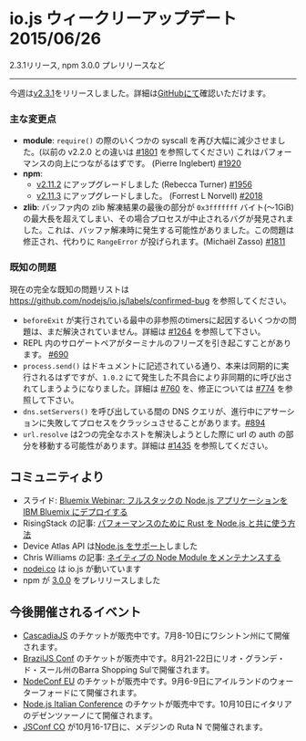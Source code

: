 <!--
# io.js and Node.js News
This week we have one io.js [release v2.3.1](https://github.com/nodejs/io.js/blob/master/CHANGELOG.md#2015-06-23-version-231-rvagg), complete changelog from previous releases can be found [on GitHub](https://github.com/nodejs/io.js/blob/master/CHANGELOG.md).
-->

# io.js ウィークリーアップデート 2015/06/26

2.3.1リリース, npm 3.0.0 プレリリースなど

---

今週は[v2.3.1](https://github.com/nodejs/io.js/blob/master/CHANGELOG.md#2015-06-23-version-231-rvagg)をリリースしました。詳細は[GitHubにて](https://github.com/nodejs/io.js/blob/master/CHANGELOG.md)確認いただけます。

<!--
### Notable changes
-->

### 主な変更点

<!--
* **module**: The number of syscalls made during a `require()` have been significantly reduced again (see [#1801](https://github.com/nodejs/io.js/pull/1801) from v2.2.0 for previous work), which should lead to a performance improvement (Pierre Inglebert) [#1920](https://github.com/nodejs/io.js/pull/1920).
* **npm**:
  * Upgrade to [v2.11.2](https://github.com/npm/npm/releases/tag/v2.11.2) (Rebecca Turner) [#1956](https://github.com/nodejs/io.js/pull/1956).
  * Upgrade to [v2.11.3](https://github.com/npm/npm/releases/tag/v2.11.3) (Forrest L Norvell) [#2018](https://github.com/nodejs/io.js/pull/2018).
* **zlib**: A bug was discovered where the process would abort if the final part of a zlib decompression results in a buffer that would exceed the maximum length of `0x3fffffff` bytes (~1GiB). This was likely to only occur during buffered decompression (rather than streaming). This is now fixed and will instead result in a thrown `RangeError` (Michaël Zasso) [#1811](https://github.com/nodejs/io.js/pull/1811).
-->

* **module**: `require()` の際のいくつかの syscall を再び大幅に減少させました。(以前の v2.2.0 との違いは [#1801](https://github.com/nodejs/io.js/pull/1801) を参照してください) これはパフォーマンスの向上につながるはずです。 (Pierre Inglebert) [#1920](https://github.com/nodejs/io.js/pull/1920)
* **npm**:
  * [v2.11.2](https://github.com/npm/npm/releases/tag/v2.11.2) にアップグレードしました (Rebecca Turner) [#1956](https://github.com/nodejs/io.js/pull/1956)
  * [v2.11.3](https://github.com/npm/npm/releases/tag/v2.11.3) にアップグレードしました。 (Forrest L Norvell) [#2018](https://github.com/nodejs/io.js/pull/2018)
* **zlib**: バッファ内の zlib 解凍結果の最後の部分が `0x3fffffff` バイト(〜1GiB)の最大長を超えてしまい、その場合プロセスが中止されるバグが発見されました。これは、バッファ解凍時に発生する可能性がありました。この問題は修正され、代わりに `RangeError` が投げられます。(Michaël Zasso) [#1811](https://github.com/nodejs/io.js/pull/1811)

<!--
### Known issues
-->

### 既知の問題

<!--
See https://github.com/nodejs/io.js/labels/confirmed-bug for complete and current list of known issues.
-->

現在の完全な既知の問題リストは https://github.com/nodejs/io.js/labels/confirmed-bug を参照してください。

<!--
* Some problems with unreferenced timers running during `beforeExit` are still to be resolved. See [#1264](https://github.com/nodejs/io.js/issues/1264).
* Surrogate pair in REPL can freeze terminal [#690](https://github.com/nodejs/io.js/issues/690)
* `process.send()` is not synchronous as the docs suggest, a regression introduced in 1.0.2, see [#760](https://github.com/nodejs/io.js/issues/760) and fix in [#774](https://github.com/nodejs/io.js/issues/774)
* Calling `dns.setServers()` while a DNS query is in progress can cause the process to crash on a failed assertion [#894](https://github.com/nodejs/io.js/issues/894)
* `url.resolve` may transfer the auth portion of the url when resolving between two full hosts, see [#1435](https://github.com/nodejs/io.js/issues/1435).
-->

* `beforeExit` が実行されている最中の非参照のtimersに起因するいくつかの問題は、まだ解決されていません。詳細は [#1264](https://github.com/nodejs/io.js/issues/1264) を参照して下さい。
* REPL 内のサロゲートペアがターミナルのフリーズを引き起こすことがあります。 [#690](https://github.com/nodejs/io.js/issues/690)
* `process.send()` はドキュメントに記述されている通り、本来は同期的に実行されるはずですが、`1.0.2` にて発生した不具合により非同期的に呼び出されてしまうようになりました。詳細は [#760](https://github.com/nodejs/io.js/issues/760) を、修正については [#774](https://github.com/nodejs/io.js/issues/774) を参照して下さい。
* `dns.setServers()` を呼び出している間の DNS クエリが、進行中にアサーションに失敗してプロセスをクラッシュさせることがあります。[#894](https://github.com/nodejs/io.js/issues/894)
* `url.resolve` は2つの完全なホストを解決しようとした際に url の auth の部分を移動する可能性があります。詳細は [#1435](https://github.com/nodejs/io.js/issues/1435) を参照してください。

<!--
### Community Updates
-->

## コミュニティより

<!--
* Slide deck: [Bluemix Webinar: Deploying a Full Stack Node.js Application to IBM Bluemix](https://speakerdeck.com/bradleyholt/bluemix-webinar-deploying-a-full-stack-node-dot-js-application-to-ibm-bluemix)
* Article by RisingStack: [How to Use Rust with Node.js When Performance Matters](http://blog.risingstack.com/how-to-use-rust-with-node-when-performance-matters/)
* Device Atlas API now [supports Node.js](https://deviceatlas.com/blog/deviceatlas-api-node-js?utm_source=twitter&utm_medium=update&utm_campaign=node%20js%20support)
* [On Maintaining a Native Node Module](http://www.voodootikigod.com/on-maintaining-a-native-node-module/) by Chris Williams
* [nodei.co](http://twitter.com/rvagg/status/613688739030679552) is running with io.js
* npm [3.0.0 pre-release](https://github.com/npm/npm/releases/tag/v3.0.0)
-->

* スライド: [Bluemix Webinar: フルスタックの Node.js アプリケーションを IBM Bluemix にデプロイする](https://speakerdeck.com/bradleyholt/bluemix-webinar-deploying-a-full-stack-node-dot-js-application-to-ibm-bluemix)
* RisingStack の記事: [パフォーマンスのために Rust を Node.js と共に使う方法](http://blog.risingstack.com/how-to-use-rust-with-node-when-performance-matters/)
* Device Atlas API は[Node.js をサポート](https://deviceatlas.com/blog/deviceatlas-api-node-js?utm_source=twitter&utm_medium=update&utm_campaign=node%20js%20support)しました
* Chris Williams の記事: [ネイティブの Node Module をメンテナンスする](http://www.voodootikigod.com/on-maintaining-a-native-node-module/)
* [nodei.co](http://twitter.com/rvagg/status/613688739030679552) は io.js が動いています
* npm が [3.0.0](https://github.com/npm/npm/releases/tag/v3.0.0) をプレリリースしました

<!--
### Upcoming Events
-->

## 今後開催されるイベント

<!--
* [CascadiaJS](http://2015.cascadiajs.com/) tickets are on sale, July 8th - 10th at Washington State
* [BrazilJS Conf](http://braziljs.com.br/) tickets are on sale, August 21st - 22nd at Shopping Center BarraShoppingSul
* [NodeConf EU](http://nodeconf.eu/) tickets are on sale, September 6th - 9th at Waterford, Ireland
* [Node.js Italian Conference](http://nodejsconf.it/) tickets are on sale, October 10th at Desenzano - Brescia, Italy
* [JSConf CO](http://www.jsconf.co/), October 16th - 17th at Ruta N, Medellin
-->

* [CascadiaJS](http://2015.cascadiajs.com/) のチケットが販売中です。7月8-10日にワシントン州にて開催されます。
* [BrazilJS Conf](http://braziljs.com.br/) のチケットが販売中です。8月21-22日にリオ・グランデ・ド・スール州のBarra Shopping Sulで開催されます。
* [NodeConf EU](http://nodeconf.eu/) のチケットが販売中です。9月6-9日にアイルランドのウォーターフォードにて開催されます。
* [Node.js Italian Conference](http://nodejsconf.it/) のチケットが販売中です。10月10日にイタリアのデゼンツァーノにて開催されます。
* [JSConf CO](http://www.jsconf.co/) が10月16-17日に、メデジンの Ruta N で開催されます。
